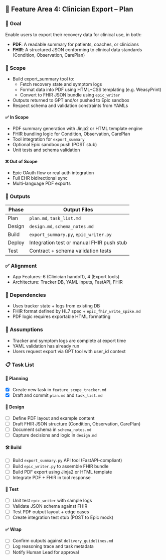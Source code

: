 ## 🧭 Feature Area 4: Clinician Export – Plan

### 🎯 Goal
Enable users to export their recovery data for clinical use, in both:
- **PDF**: A readable summary for patients, coaches, or clinicians
- **FHIR**: A structured JSON conforming to clinical data standards (Condition, Observation, CarePlan)

### 📌 Scope

- Build export_summary tool to:
  - Fetch recovery state and symptom logs
  - Format data into PDF using HTML+CSS templating (e.g. WeasyPrint)
  - Convert to FHIR JSON bundle using `epic_writer`
- Outputs returned to GPT and/or pushed to Epic sandbox
- Respect schema and validation constraints from YAMLs

#### ✅ In Scope
- PDF summary generation with Jinja2 or HTML template engine
- FHIR bundling logic for Condition, Observation, CarePlan
- Tool integration for `export_summary`
- Optional Epic sandbox push (POST stub)
- Unit tests and schema validation

#### ❌ Out of Scope
- Epic OAuth flow or real auth integration
- Full EHR bidirectional sync
- Multi-language PDF exports

### 📂 Outputs
| Phase   | Output Files |
|---------|------------------------------|
| Plan    | `plan.md`, `task_list.md` |
| Design  | `design.md`, `schema_notes.md` |
| Build   | `export_summary.py`, `epic_writer.py` |
| Deploy  | Integration test or manual FHIR push stub |
| Test    | Contract + schema validation tests |

### ✅ Alignment
- App Features: 6 (Clinician handoff), 4 (Export tools)
- Architecture: Tracker DB, YAML inputs, FastAPI, FHIR

### 🔗 Dependencies
- Uses tracker state + logs from existing DB
- FHIR format defined by HL7 spec + `epic_fhir_write_spike.md`
- PDF logic requires exportable HTML formatting

### 🧠 Assumptions
- Tracker and symptom logs are complete at export time
- YAML validation has already run
- Users request export via GPT tool with user_id context

### 📋 Task List

#### 📁 Planning
- [x] Create new task in `feature_scope_tracker.md`
- [x] Draft and commit `plan.md` and `task_list.md`

#### 📐 Design
- [ ] Define PDF layout and example content
- [ ] Draft FHIR JSON structure (Condition, Observation, CarePlan)
- [ ] Document schema in `schema_notes.md`
- [ ] Capture decisions and logic in `design.md`

#### 🛠 Build
- [ ] Build `export_summary.py` API tool (FastAPI-compliant)
- [ ] Build `epic_writer.py` to assemble FHIR bundle
- [ ] Build PDF export using Jinja2 or HTML template
- [ ] Integrate PDF + FHIR in tool response

#### 🧪 Test
- [ ] Unit test `epic_writer` with sample logs
- [ ] Validate JSON schema against FHIR
- [ ] Test PDF output layout + edge cases
- [ ] Create integration test stub (POST to Epic mock)

#### ✅ Wrap
- [ ] Confirm outputs against `delivery_guidelines.md`
- [ ] Log reasoning trace and task metadata
- [ ] Notify Human Lead for approval